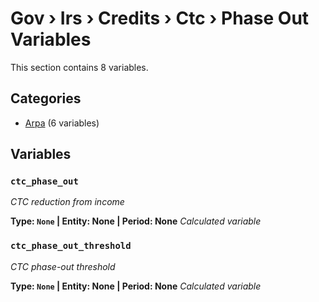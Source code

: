 # Gov › Irs › Credits › Ctc › Phase Out Variables

This section contains 8 variables.

## Categories

- [Arpa](arpa/index.md) (6 variables)

## Variables

### `ctc_phase_out`
*CTC reduction from income*

**Type: `None` | Entity: None | Period: None**
*Calculated variable*

### `ctc_phase_out_threshold`
*CTC phase-out threshold*

**Type: `None` | Entity: None | Period: None**
*Calculated variable*
